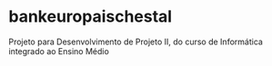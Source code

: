 # bankeuropaischestal
Projeto para Desenvolvimento de Projeto II, do curso de Informática integrado ao Ensino Médio
